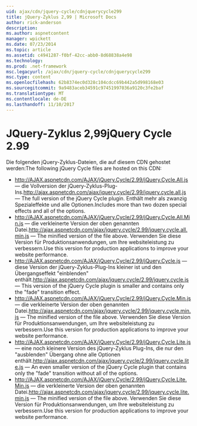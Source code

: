 ```yaml
---
uid: ajax/cdn/jquery-cycle/cdnjquerycycle299
title: jQuery-Zyklus 2,99 | Microsoft Docs
author: rick-anderson
description: 
ms.author: aspnetcontent
manager: wpickett
ms.date: 07/23/2014
ms.topic: article
ms.assetid: c4941287-f0bf-42cc-abb0-8d68838a4e98
ms.technology: 
ms.prod: .net-framework
msc.legacyurl: /ajax/cdn/jquery-cycle/cdnjquerycycle299
msc.type: content
ms.openlocfilehash: 62b8374ec0d328c104cdcc69b442a5d998168e03
ms.sourcegitcommit: 9a9483aceb34591c97451997036a9120c3fe2baf
ms.translationtype: MT
ms.contentlocale: de-DE
ms.lasthandoff: 11/10/2017
---
```

<a name="jquery-cycle-299"></a><span data-ttu-id="5d905-102">JQuery-Zyklus 2,99</span><span class="sxs-lookup"><span data-stu-id="5d905-102">jQuery Cycle 2.99</span></span>
====================
<span data-ttu-id="5d905-103">Die folgenden jQuery-Zyklus-Dateien, die auf diesem CDN gehostet werden:</span><span class="sxs-lookup"><span data-stu-id="5d905-103">The following jQuery Cycle files are hosted on this CDN:</span></span>

- <span data-ttu-id="5d905-104">http://AJAX.aspnetcdn.com/AJAX/jQuery.Cycle/2.99/jQuery.Cycle.All.js &mdash; die Vollversion der jQuery-Zyklus-Plug-Ins.</span><span class="sxs-lookup"><span data-stu-id="5d905-104">http://ajax.aspnetcdn.com/ajax/jquery.cycle/2.99/jquery.cycle.all.js &mdash; The full version of the jQuery Cycle plugin.</span></span> <span data-ttu-id="5d905-105">Enthält mehr als zwanzig Spezialeffekte und alle Optionen.</span><span class="sxs-lookup"><span data-stu-id="5d905-105">Includes more than two dozen special effects and all of the options.</span></span>
- <span data-ttu-id="5d905-106">http://AJAX.aspnetcdn.com/AJAX/jQuery.Cycle/2.99/jQuery.Cycle.All.Min.js &mdash; die verkleinerte Version der oben genannten Datei.</span><span class="sxs-lookup"><span data-stu-id="5d905-106">http://ajax.aspnetcdn.com/ajax/jquery.cycle/2.99/jquery.cycle.all.min.js &mdash; The minified version of the file above.</span></span> <span data-ttu-id="5d905-107">Verwenden Sie diese Version für Produktionsanwendungen, um Ihre websiteleistung zu verbessern.</span><span class="sxs-lookup"><span data-stu-id="5d905-107">Use this version for production applications to improve your website performance.</span></span>
- <span data-ttu-id="5d905-108">http://AJAX.aspnetcdn.com/AJAX/jQuery.Cycle/2.99/jQuery.Cycle.js &mdash; diese Version der jQuery-Zyklus-Plug-Ins kleiner ist und den Übergangseffekt "einblenden" enthält.</span><span class="sxs-lookup"><span data-stu-id="5d905-108">http://ajax.aspnetcdn.com/ajax/jquery.cycle/2.99/jquery.cycle.js &mdash; This version of the jQuery Cycle plugin is smaller and contains only the "fade" transition effect.</span></span>
- <span data-ttu-id="5d905-109">http://AJAX.aspnetcdn.com/AJAX/jQuery.Cycle/2.99/jQuery.Cycle.Min.js &mdash; die verkleinerte Version der oben genannten Datei.</span><span class="sxs-lookup"><span data-stu-id="5d905-109">http://ajax.aspnetcdn.com/ajax/jquery.cycle/2.99/jquery.cycle.min.js &mdash; The minified version of the file above.</span></span> <span data-ttu-id="5d905-110">Verwenden Sie diese Version für Produktionsanwendungen, um Ihre websiteleistung zu verbessern.</span><span class="sxs-lookup"><span data-stu-id="5d905-110">Use this version for production applications to improve your website performance.</span></span>
- <span data-ttu-id="5d905-111">http://AJAX.aspnetcdn.com/AJAX/jQuery.Cycle/2.99/jQuery.Cycle.Lite.js &mdash; eine noch kleinere Version des jQuery-Zyklus Plug-Ins, die nur den "ausblenden" Übergang ohne alle Optionen enthält.</span><span class="sxs-lookup"><span data-stu-id="5d905-111">http://ajax.aspnetcdn.com/ajax/jquery.cycle/2.99/jquery.cycle.lite.js &mdash; An even smaller version of the jQuery Cycle plugin that contains only the "fade" transition without all of the options.</span></span>
- <span data-ttu-id="5d905-112">http://AJAX.aspnetcdn.com/AJAX/jQuery.Cycle/2.99/jQuery.Cycle.Lite.Min.js &mdash; die verkleinerte Version der oben genannten Datei.</span><span class="sxs-lookup"><span data-stu-id="5d905-112">http://ajax.aspnetcdn.com/ajax/jquery.cycle/2.99/jquery.cycle.lite.min.js &mdash; The minified version of the file above.</span></span> <span data-ttu-id="5d905-113">Verwenden Sie diese Version für Produktionsanwendungen, um Ihre websiteleistung zu verbessern.</span><span class="sxs-lookup"><span data-stu-id="5d905-113">Use this version for production applications to improve your website performance.</span></span>
